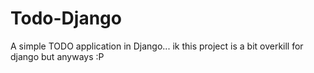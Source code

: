 # Todo-Django
A simple TODO application in Django... ik this project is a bit overkill for django but anyways :P
